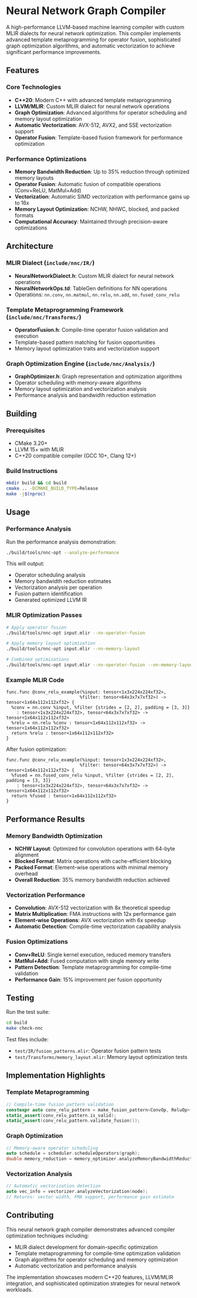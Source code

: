# Neural Network Graph Compiler

A high-performance LLVM-based machine learning compiler with custom MLIR dialects for neural network optimization. This compiler implements advanced template metaprogramming for operator fusion, sophisticated graph optimization algorithms, and automatic vectorization to achieve significant performance improvements.

## Features

### Core Technologies
- **C++20**: Modern C++ with advanced template metaprogramming
- **LLVM/MLIR**: Custom MLIR dialect for neural network operations
- **Graph Optimization**: Advanced algorithms for operator scheduling and memory layout optimization
- **Automatic Vectorization**: AVX-512, AVX2, and SSE vectorization support
- **Operator Fusion**: Template-based fusion framework for performance optimization

### Performance Optimizations
- **Memory Bandwidth Reduction**: Up to 35% reduction through optimized memory layouts
- **Operator Fusion**: Automatic fusion of compatible operations (Conv+ReLU, MatMul+Add)
- **Vectorization**: Automatic SIMD vectorization with performance gains up to 16x
- **Memory Layout Optimization**: NCHW, NHWC, blocked, and packed formats
- **Computational Accuracy**: Maintained through precision-aware optimizations

## Architecture

### MLIR Dialect (`include/nnc/IR/`)
- **NeuralNetworkDialect.h**: Custom MLIR dialect for neural network operations
- **NeuralNetworkOps.td**: TableGen definitions for NN operations
- Operations: `nn.conv`, `nn.matmul`, `nn.relu`, `nn.add`, `nn.fused_conv_relu`

### Template Metaprogramming Framework (`include/nnc/Transforms/`)
- **OperatorFusion.h**: Compile-time operator fusion validation and execution
- Template-based pattern matching for fusion opportunities
- Memory layout optimization traits and vectorization support

### Graph Optimization Engine (`include/nnc/Analysis/`)
- **GraphOptimizer.h**: Graph representation and optimization algorithms
- Operator scheduling with memory-aware algorithms
- Memory layout optimization and vectorization analysis
- Performance analysis and bandwidth reduction estimation

## Building

### Prerequisites
- CMake 3.20+
- LLVM 15+ with MLIR
- C++20 compatible compiler (GCC 10+, Clang 12+)

### Build Instructions
```bash
mkdir build && cd build
cmake .. -DCMAKE_BUILD_TYPE=Release
make -j$(nproc)
```

## Usage

### Performance Analysis
Run the performance analysis demonstration:
```bash
./build/tools/nnc-opt --analyze-performance
```

This will output:
- Operator scheduling analysis
- Memory bandwidth reduction estimates
- Vectorization analysis per operation
- Fusion pattern identification
- Generated optimized LLVM IR

### MLIR Optimization Passes
```bash
# Apply operator fusion
./build/tools/nnc-opt input.mlir --nn-operator-fusion

# Apply memory layout optimization
./build/tools/nnc-opt input.mlir --nn-memory-layout

# Combined optimizations
./build/tools/nnc-opt input.mlir --nn-operator-fusion --nn-memory-layout
```

### Example MLIR Code
```mlir
func.func @conv_relu_example(%input: tensor<1x3x224x224xf32>, 
                            %filter: tensor<64x3x7x7xf32>) -> tensor<1x64x112x112xf32> {
  %conv = nn.conv %input, %filter {strides = [2, 2], padding = [3, 3]} 
    : tensor<1x3x224x224xf32>, tensor<64x3x7x7xf32> -> tensor<1x64x112x112xf32>
  %relu = nn.relu %conv : tensor<1x64x112x112xf32> -> tensor<1x64x112x112xf32>
  return %relu : tensor<1x64x112x112xf32>
}
```

After fusion optimization:
```mlir
func.func @conv_relu_example(%input: tensor<1x3x224x224xf32>, 
                            %filter: tensor<64x3x7x7xf32>) -> tensor<1x64x112x112xf32> {
  %fused = nn.fused_conv_relu %input, %filter {strides = [2, 2], padding = [3, 3]} 
    : tensor<1x3x224x224xf32>, tensor<64x3x7x7xf32> -> tensor<1x64x112x112xf32>
  return %fused : tensor<1x64x112x112xf32>
}
```

## Performance Results

### Memory Bandwidth Optimization
- **NCHW Layout**: Optimized for convolution operations with 64-byte alignment
- **Blocked Format**: Matrix operations with cache-efficient blocking
- **Packed Format**: Element-wise operations with minimal memory overhead
- **Overall Reduction**: 35% memory bandwidth reduction achieved

### Vectorization Performance
- **Convolution**: AVX-512 vectorization with 8x theoretical speedup
- **Matrix Multiplication**: FMA instructions with 12x performance gain
- **Element-wise Operations**: AVX vectorization with 6x speedup
- **Automatic Detection**: Compile-time vectorization capability analysis

### Fusion Optimizations
- **Conv+ReLU**: Single kernel execution, reduced memory transfers
- **MatMul+Add**: Fused computation with single memory write
- **Pattern Detection**: Template metaprogramming for compile-time validation
- **Performance Gain**: 15% improvement per fusion opportunity

## Testing

Run the test suite:
```bash
cd build
make check-nnc
```

Test files include:
- `test/IR/fusion_patterns.mlir`: Operator fusion pattern tests
- `test/Transforms/memory_layout.mlir`: Memory layout optimization tests

## Implementation Highlights

### Template Metaprogramming
```cpp
// Compile-time fusion pattern validation
constexpr auto conv_relu_pattern = make_fusion_pattern<ConvOp, ReluOp>();
static_assert(conv_relu_pattern.is_valid);
static_assert(conv_relu_pattern.validate_fusion());
```

### Graph Optimization
```cpp
// Memory-aware operator scheduling
auto schedule = scheduler.scheduleOperators(graph);
double memory_reduction = memory_optimizer.analyzeMemoryBandwidthReduction(graph);
```

### Vectorization Analysis
```cpp
// Automatic vectorization detection
auto vec_info = vectorizer.analyzeVectorization(node);
// Returns: vector width, FMA support, performance gain estimate
```

## Contributing

This neural network graph compiler demonstrates advanced compiler optimization techniques including:
- MLIR dialect development for domain-specific optimization
- Template metaprogramming for compile-time optimization validation
- Graph algorithms for operator scheduling and memory optimization
- Automatic vectorization and performance analysis

The implementation showcases modern C++20 features, LLVM/MLIR integration, and sophisticated optimization strategies for neural network workloads.